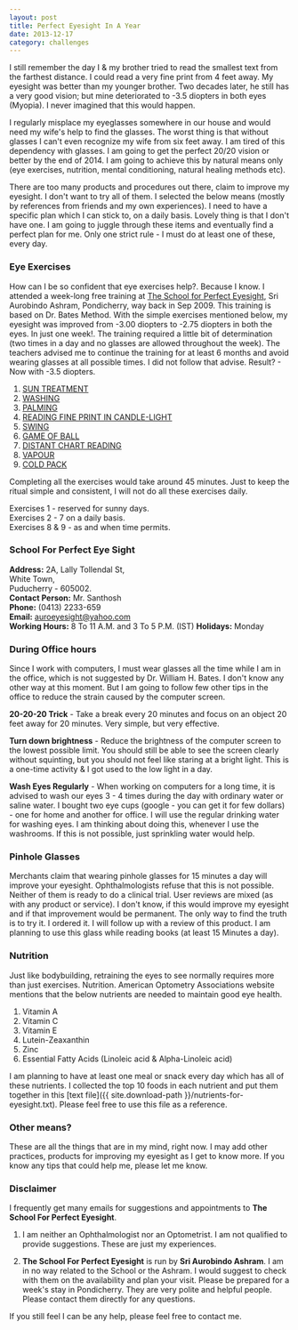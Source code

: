 ```yaml
---
layout: post
title: Perfect Eyesight In A Year
date: 2013-12-17
category: challenges
---
```


I still remember the day I & my brother tried to read the smallest text from the farthest distance. I could read a very fine print from 4 feet away. My eyesight was better than my younger brother. Two decades later, he still has a very good vision; but mine deteriorated to -3.5 diopters in both eyes (Myopia). I never imagined that this would happen.  

I regularly misplace my eyeglasses somewhere in our house and would need my wife's help to find the glasses. The worst thing is that without glasses I can't even recognize my wife from six feet away. I am tired of this dependency with glasses. I am going to get the perfect 20/20 vision or better by the end of 2014. I am going to achieve this by natural means only (eye exercises, nutrition, mental conditioning, natural healing methods etc).   

There are too many products and procedures out there, claim to improve my eyesight. I don't want to try all of them. I selected the below means (mostly by references from friends and my own experiences). I need to have a specific plan which I can stick to, on a daily basis. Lovely thing is that I don't have one. I am going to juggle through these items and eventually find a perfect plan for me. Only one strict rule - I must do at least one of these, every day.  

### Eye Exercises

How can I be so confident that eye exercises help?. Because I know. I attended a week-long free training at [The School for Perfect Eyesight][school-url], Sri Aurobindo Ashram, Pondicherry, way back in Sep 2009. This training is based on Dr. Bates Method. With the simple exercises mentioned below, my eyesight was improved from -3.00 diopters to -2.75 diopters in both the eyes. In just one week!. The training required a little bit of determination (two times in a day and no glasses are allowed throughout the week). The teachers advised me to continue the training for at least 6 months and avoid wearing glasses at all possible times. I did not follow that advise. Result? - Now with -3.5 diopters. 

1. [SUN TREATMENT][1]
2. [WASHING][2]
3. [PALMING][3]
4. [READING FINE PRINT IN CANDLE-LIGHT][4]
5. [SWING][5]
6. [GAME OF BALL][6]
7. [DISTANT CHART READING][7]
8. [VAPOUR][8]
9. [COLD PACK][9]

[1]: http://motherandsriaurobindo.in/#_StaticContent/SriAurobindoAshram/-03%20The%20Ashram/Departments/School%20For%20Perfect%20Eyesight/-01%20Sun%20Treatment.htm
[2]: http://motherandsriaurobindo.in/#_StaticContent/SriAurobindoAshram/-03%20The%20Ashram/Departments/School%20For%20Perfect%20Eyesight/-02%20Washing.htm
[3]: http://motherandsriaurobindo.in/#_StaticContent/SriAurobindoAshram/-03%20The%20Ashram/Departments/School%20For%20Perfect%20Eyesight/-03%20Palming.htm
[4]: http://motherandsriaurobindo.in/#_StaticContent/SriAurobindoAshram/-03%20The%20Ashram/Departments/School%20For%20Perfect%20Eyesight/-04%20Reading%20Fine%20Print%20in%20Candle-Light.htm
[5]: http://motherandsriaurobindo.in/#_StaticContent/SriAurobindoAshram/-03%20The%20Ashram/Departments/School%20For%20Perfect%20Eyesight/-05%20Swing.htm
[6]: http://motherandsriaurobindo.in/#_StaticContent/SriAurobindoAshram/-03%20The%20Ashram/Departments/School%20For%20Perfect%20Eyesight/-06%20Game%20of%20Ball.htm
[7]: http://motherandsriaurobindo.in/#_StaticContent/SriAurobindoAshram/-03%20The%20Ashram/Departments/School%20For%20Perfect%20Eyesight/-07%20Distant%20Chart%20Reading.htm
[8]: http://motherandsriaurobindo.in/#_StaticContent/SriAurobindoAshram/-03%20The%20Ashram/Departments/School%20For%20Perfect%20Eyesight/-08%20Vapour.htm
[9]: http://motherandsriaurobindo.in/#_StaticContent/SriAurobindoAshram/-03%20The%20Ashram/Departments/School%20For%20Perfect%20Eyesight/-09%20Cold%20Pack.htm

[school-url]: http://motherandsriaurobindo.in/#_StaticContent/SriAurobindoAshram/-03%20The%20Ashram/Departments/School%20For%20Perfect%20Eyesight/-00%20Contents.htm

Completing all the exercises would take around 45 minutes. Just to keep the ritual simple and consistent, I will not do all these exercises daily.   

Exercises 1 - reserved for sunny days.  
Exercises 2 - 7 on a daily basis.  
Exercises 8 & 9 - as and when time permits.  

### School For Perfect Eye Sight

**Address:** 2A, Lally Tollendal St,  
White Town,   
Puducherry - 605002.  
**Contact Person:** Mr. Santhosh  
**Phone:** (0413) 2233-659   
**Email:** auroeyesight@yahoo.com  
**Working Hours:** 8 To 11 A.M. and 3 To 5 P.M. (IST) 
**Holidays:** Monday  

### During Office hours

Since I work with computers, I must wear glasses all the time while I am in the office, which is not suggested by Dr. William H. Bates. I don't know any other way at this moment. But I am going to follow few other tips in the office to reduce the strain caused by the computer screen.  

**20-20-20 Trick** - Take a break every 20 minutes and focus on an object 20 feet away for 20 minutes. Very simple, but very effective.  

**Turn down brightness** - Reduce the brightness of the computer screen to the lowest possible limit. You should still be able to see the screen clearly without squinting, but you should not feel like staring at a bright light. This is a one-time activity & I got used to the low light in a day.  

**Wash Eyes Regularly** - When working on computers for a long time, it is advised to wash our eyes 3 - 4 times during the day with ordinary water or saline water. I bought two eye cups (google - you can get it for few dollars) - one for home and another for office. I will use the regular drinking water for washing eyes. I am thinking about doing this, whenever I use the washrooms. If this is not possible, just sprinkling water would help.  

### Pinhole Glasses

Merchants claim that wearing pinhole glasses for 15 minutes a day will improve your eyesight. Ophthalmologists refuse that this is not possible. Neither of them is ready to do a clinical trial. User reviews are mixed (as with any product or service). I don't know, if this would improve my eyesight and if that improvement would be permanent. The only way to find the truth is to try it. I ordered it. I will follow up with a review of this product. I am planning to use this glass while reading books (at least 15 Minutes a day).  

### Nutrition

Just like bodybuilding, retraining the eyes to see normally requires more than just exercises. Nutrition. American Optometry Associations website mentions that the below nutrients are needed to maintain good eye health.  

1. Vitamin A
2. Vitamin C
3. Vitamin E
4. Lutein-Zeaxanthin
5. Zinc
6. Essential Fatty Acids (Linoleic acid & Alpha-Linoleic acid)

I am planning to have at least one meal or snack every day which has all of these nutrients. I collected the top 10 foods in each nutrient and put them together in this [text file]({{ site.download-path }}/nutrients-for-eyesight.txt). Please feel free to use this file as a reference.  

### Other means?

These are all the things that are in my mind, right now. I may add other practices, products for improving my eyesight as I get to know more. If you know any tips that could help me, please let me know.  

### Disclaimer

I frequently get many emails for suggestions and appointments to **The School For Perfect Eyesight**.   

1) I am neither an Ophthalmologist nor an Optometrist. I am not qualified to provide suggestions. These are just my experiences.   

2) **The School For Perfect Eyesight** is run by **Sri Aurobindo Ashram**. I am in no way related to the School or the Ashram. I would suggest to check with them on the availability and plan your visit. Please be prepared for a week's stay in Pondicherry. They are very polite and helpful people. Please contact them directly for any questions.

If you still feel I can be any help, please feel free to contact me.  
